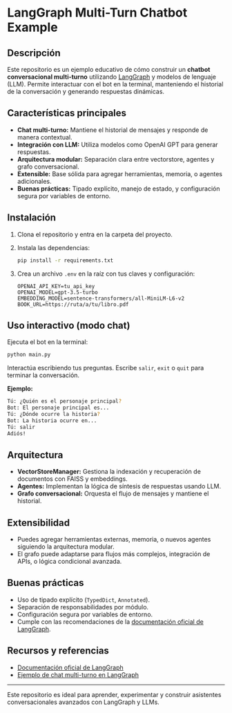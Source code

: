 # LangGraph Multi-Turn Chatbot Example

## Descripción

Este repositorio es un ejemplo educativo de cómo construir un **chatbot conversacional multi-turno** utilizando [LangGraph](https://langchain-ai.github.io/langgraph/) y modelos de lenguaje (LLM). Permite interactuar con el bot en la terminal, manteniendo el historial de la conversación y generando respuestas dinámicas.

## Características principales

- **Chat multi-turno:** Mantiene el historial de mensajes y responde de manera contextual.
- **Integración con LLM:** Utiliza modelos como OpenAI GPT para generar respuestas.
- **Arquitectura modular:** Separación clara entre vectorstore, agentes y grafo conversacional.
- **Extensible:** Base sólida para agregar herramientas, memoria, o agentes adicionales.
- **Buenas prácticas:** Tipado explícito, manejo de estado, y configuración segura por variables de entorno.

## Instalación

1. Clona el repositorio y entra en la carpeta del proyecto.
2. Instala las dependencias:

   ```bash
   pip install -r requirements.txt
   ```

3. Crea un archivo `.env` en la raíz con tus claves y configuración:

   ```env
   OPENAI_API_KEY=tu_api_key
   OPENAI_MODEL=gpt-3.5-turbo
   EMBEDDING_MODEL=sentence-transformers/all-MiniLM-L6-v2
   BOOK_URL=https://ruta/a/tu/libro.pdf
   ```

## Uso interactivo (modo chat)

Ejecuta el bot en la terminal:

```bash
python main.py
```

Interactúa escribiendo tus preguntas. Escribe `salir`, `exit` o `quit` para terminar la conversación.

**Ejemplo:**

```bash
Tú: ¿Quién es el personaje principal?
Bot: El personaje principal es...
Tú: ¿Dónde ocurre la historia?
Bot: La historia ocurre en...
Tú: salir
Adiós!
```

## Arquitectura

- **VectorStoreManager:** Gestiona la indexación y recuperación de documentos con FAISS y embeddings.
- **Agentes:** Implementan la lógica de síntesis de respuestas usando LLM.
- **Grafo conversacional:** Orquesta el flujo de mensajes y mantiene el historial.

## Extensibilidad

- Puedes agregar herramientas externas, memoria, o nuevos agentes siguiendo la arquitectura modular.
- El grafo puede adaptarse para flujos más complejos, integración de APIs, o lógica condicional avanzada.

## Buenas prácticas

- Uso de tipado explícito (`TypedDict`, `Annotated`).
- Separación de responsabilidades por módulo.
- Configuración segura por variables de entorno.
- Cumple con las recomendaciones de la [documentación oficial de LangGraph](https://langchain-ai.github.io/langgraph/tutorials/introduction/).

## Recursos y referencias

- [Documentación oficial de LangGraph](https://langchain-ai.github.io/langgraph/)
- [Ejemplo de chat multi-turno en LangGraph](https://langchain-ai.github.io/langgraph/tutorials/introduction/)

---

Este repositorio es ideal para aprender, experimentar y construir asistentes conversacionales avanzados con LangGraph y LLMs.
